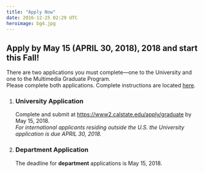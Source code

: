 ```yaml
---
title: "Apply Now"
date: 2016-12-25 02:29 UTC
heroimage: bg4.jpg
---
```

Apply by May 15 (APRIL 30, 2018), 2018 and start this Fall!
----
There are two applications you must complete—one to the University and one to the Multimedia Graduate Program.  
Please complete both applications. Complete instructions are located [here](../admission/).

1. ### University Application
   Complete and submit at https://www2.calstate.edu/apply/graduate by May 15, 2018.<br>
   *For international applicants residing outside the U.S. the University application is due APRIL 30, 2018.*

2. ### Department Application
   The deadline for <b>department</b> applications is May 15, 2018.
   
<script type="text/javascript" id="rbox-loader-script">if(!window._rbox){_rbox = { host_protocol:document.location.protocol, ready:function(cb){this.onready=cb;} };(function(d, e) {var s, t, i, src=['/static/client-src-served/widget/43199/rbox_api.js', '/static/client-src-served/widget/43199/rbox_impl.js']; t = d.getElementsByTagName(e); t=t[t.length - 1];for(i=0; i<src.length; i++) {s = d.createElement(e); s.src = _rbox.host_protocol + '//w.recruiterbox.com' + eval("src" + String.fromCharCode(91) + String(i) + String.fromCharCode(93));t.parentNode.insertBefore(s, t.nextSibling);}})(document, 'script');}</script>
